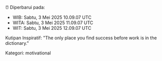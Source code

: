 ⏰ Diperbarui pada:
- WIB: Sabtu, 3 Mei 2025 10.09.07 UTC
- WITA: Sabtu, 3 Mei 2025 11.09.07 UTC
- WIT: Sabtu, 3 Mei 2025 12.09.07 UTC

Kutipan Inspiratif:
"The only place you find success before work is in the dictionary."


Kategori: motivational

